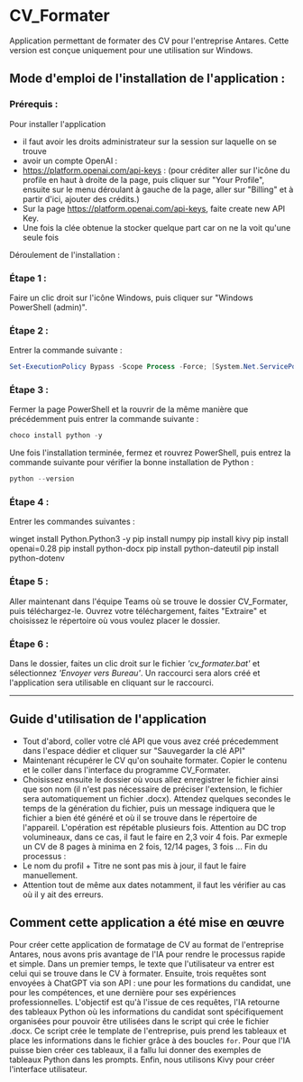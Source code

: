 # CV_Formater

Application permettant de formater des CV pour l'entreprise Antares. Cette version est conçue uniquement pour une utilisation sur Windows.

## Mode d'emploi de l'installation de l'application :

### Prérequis :

Pour installer l'application
- il faut avoir les droits administrateur sur la session sur laquelle on se trouve 
- avoir un compte OpenAI : 
- https://platform.openai.com/api-keys : (pour créditer aller sur l'icône du profile en haut à droite de la page, puis cliquer sur "Your Profile", ensuite sur le menu déroulant à gauche de la page, aller sur "Billing" et à partir d'ici, ajouter des crédits.)
- Sur la page https://platform.openai.com/api-keys, faite create new API Key.
- Une fois la clée obtenue la stocker quelque part car on ne la voit qu'une seule fois  

Déroulement de l'installation : 

### Étape 1 :

Faire un clic droit sur l'icône Windows, puis cliquer sur "Windows PowerShell (admin)".

### Étape 2 :

Entrer la commande suivante :

```powershell
Set-ExecutionPolicy Bypass -Scope Process -Force; [System.Net.ServicePointManager]::SecurityProtocol = [System.Net.ServicePointManager]::SecurityProtocol -bor 3072; iex ((New-Object System.Net.WebClient).DownloadString('https://community.chocolatey.org/install.ps1'))
```

### Étape 3 :

Fermer la page PowerShell et la rouvrir de la même manière que précédemment puis entrer la commande suivante :

```powershell
choco install python -y
```

Une fois l'installation terminée, fermez et rouvrez PowerShell, puis entrez la commande suivante pour vérifier la bonne installation de Python :

```powershell
python --version
```

### Étape 4 :

Entrer les commandes suivantes :

winget install Python.Python3 -y
pip install numpy
pip install kivy
pip install openai=0.28
pip install python-docx
pip install python-dateutil
pip install python-dotenv

### Étape 5 :

Aller maintenant dans l'équipe Teams où se trouve le dossier CV_Formater, puis téléchargez-le. Ouvrez votre téléchargement, faites "Extraire" et choisissez le répertoire où vous voulez placer le dossier.

### Étape 6 :

Dans le dossier, faites un clic droit sur le fichier _'cv_formater.bat'_ et sélectionnez _'Envoyer vers Bureau'_. Un raccourci sera alors créé et l'application sera utilisable en cliquant sur le raccourci.

---------------------------------------------------------------------------------

## Guide d'utilisation de l'application

- Tout d'abord, coller votre clé API que vous avez créé précedemment dans l'espace dédier et cliquer sur "Sauvegarder la clé API"
- Maintenant récupérer le CV qu'on souhaite formater. Copier le contenu et le coller dans l'interface du programme CV_Formater. 
- Choisissez ensuite le dossier où vous allez enregistrer le fichier ainsi que son nom (il n'est pas nécessaire de préciser l'extension, le fichier sera automatiquement un fichier .docx). 
Attendez quelques secondes le temps de la génération du fichier, puis un message indiquera que le fichier a bien été généré et où il se trouve dans le répertoire de l'appareil. 
L'opération est répétable plusieurs fois. 
Attention au DC trop volumineaux, dans ce cas, il faut le faire en 2,3 voir 4 fois. Par exmeple un CV de 8 pages à minima en 2 fois, 12/14 pages, 3 fois ...
Fin du processus : 
- Le nom du profil + Titre ne sont pas mis à jour, il faut le faire manuellement. 
- Attention tout de même aux dates notamment, il faut les vérifier au cas où il y ait des erreurs. 


## Comment cette application a été mise en œuvre

Pour créer cette application de formatage de CV au format de l'entreprise Antares, nous avons pris avantage de l'IA pour rendre le processus rapide et simple. Dans un premier temps, le texte que l'utilisateur va entrer est celui qui se trouve dans le CV à formater. Ensuite, trois requêtes sont envoyées à ChatGPT via son API : une pour les formations du candidat, une pour les compétences, et une dernière pour ses expériences professionnelles. L'objectif est qu'à l'issue de ces requêtes, l'IA retourne des tableaux Python où les informations du candidat sont spécifiquement organisées pour pouvoir être utilisées dans le script qui crée le fichier .docx. Ce script crée le template de l'entreprise, puis prend les tableaux et place les informations dans le fichier grâce à des boucles `for`. Pour que l'IA puisse bien créer ces tableaux, il a fallu lui donner des exemples de tableaux Python dans les prompts. Enfin, nous utilisons Kivy pour créer l'interface utilisateur.


